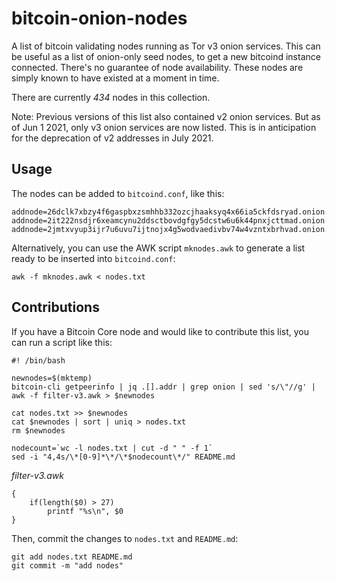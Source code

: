 # bitcoin-onion-nodes
A list of bitcoin validating nodes running as Tor v3 onion services. This can be useful as a list of onion-only seed nodes, to get a new bitcoind instance connected. There's no guarantee of node availability. These nodes are simply known to have existed at a moment in time.

There are currently *434* nodes in this collection.

Note: Previous versions of this list also contained v2 onion services. But as of Jun 1 2021, only v3 onion services are now listed. This is in anticipation for the deprecation of v2 addresses in July 2021.

## Usage

The nodes can be added to `bitcoind.conf`, like this:

```
addnode=26dclk7xbzy4f6gaspbxzsmhhb332ozcjhaaksyq4x66ia5ckfdsryad.onion:8333
addnode=2it222nsdjr6xeamcynu2ddsctbovdgfgy5dcstw6u6k44pnxjcttmad.onion:8333
addnode=2jmtxvyup3ijr7u6uvu7ijtnojx4g5wodvaedivbv74w4vzntxbrhvad.onion:8333
```

Alternatively, you can use the AWK script `mknodes.awk` to generate a list ready to be inserted into `bitcoind.conf`:

```
awk -f mknodes.awk < nodes.txt
```

## Contributions

If you have a Bitcoin Core node and would like to contribute this list, you can run a script like this:

```
#! /bin/bash

newnodes=$(mktemp)
bitcoin-cli getpeerinfo | jq .[].addr | grep onion | sed 's/\"//g' | awk -f filter-v3.awk > $newnodes

cat nodes.txt >> $newnodes
cat $newnodes | sort | uniq > nodes.txt
rm $newnodes

nodecount=`wc -l nodes.txt | cut -d " " -f 1`
sed -i "4,4s/\*[0-9]*\*/\*$nodecount\*/" README.md
```

*filter-v3.awk*
```
{
    if(length($0) > 27)
        printf "%s\n", $0
}
```

Then, commit the changes to `nodes.txt` and `README.md`:

```
git add nodes.txt README.md
git commit -m "add nodes"
```
